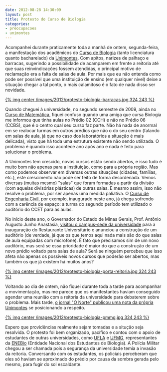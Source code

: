 ```yaml
---
date: 2012-08-28 14:30:09
layout: post
title: Protesto do Curso de Biologia
categories:
- preocupacoes
- unimontes
---
```


Acompanhei durante praticamente toda a manhã de ontem, segunda-feira, a manifestação dos acadêmicos do [Curso de Biologia](http://www.biologia.unimontes.br/) (tanto licenciatura quanto bacharelado) da [Unimontes](http://www.unimontes.br/). Com apitos, narizes de palhaço e barracas, sugerindo a possibilidade de acamparem em frente a reitoria até que suas reinvindicações fossem atendidas, o principal motivo de reclamação era a falta de salas de aula. Por mais que eu não entenda como pode ser possível que uma instituição de ensino (em qualquer nível) deixe a situação chegar a tal ponto, o mais calamitoso é o fato de nada disso ser novidade.

[{% img center /images/2012/protesto-biologia-barracas.jpg 324 243 %}](/images/2012/protesto-biologia-barracas.jpg)

Quando cheguei à universidade, no segundo semestre de 2009, ainda no [Curso de Matemática](http://www.dcex.unimontes.br/matematica/), fiquei confuso quando uma amiga que cursa Biologia me informou que tinha aulas no Prédio 02 (CCH) e não no Prédio 06 (CCBS), que é o centro qual seu curso faz parte. Não há nada de anormal em se realocar turmas em outros prédios que não o do seu centro (falando em salas de aula, já que no caso dos laboratórios a situação é mais delicada), visto que há toda uma estrutura existente não sendo utilizada. O problema é quando isso acontece ano após ano e nada é feito para solucionar o problema.

A Unimontes tem crescido, novos cursos estão sendo abertos, e isso tudo é muito bom não apenas para a instituição, como para a própria região. Mas como podemos observar em diversas outras situações (cidades, famílias, etc.), este crescimento não pode ser feito de forma desordenada. Vemos diversas (muitas mesmo) "salas" que foram formadas a partir da divisão (com aquelas divisórias plásticas) de outras salas. E mesmo assim, isso não resolve o problema, por ser apenas uma medida paliativa. O [Curso de Engenharia Civil](http://unimontes.br/index.php/todas-as-noticias/6814-unimontes-vai-oferecer-curso-de-engenharia-civil-a-partir-do-1o-semestre-de-2012-), por exemplo, inaugurado neste ano, já chega sofrendo com a carência de espaço: a turma do segundo período tem utilizado o auditório do CCET para as aulas.

No início deste ano, o Governador do Estado de Minas Gerais, Prof. Antônio Augusto Junho Anastasia, [visitou o campus-sede da universidade](http://www.unimontes.br/index.php/todas-as-noticias/7537-governador-anuncia-a-construcao-de-auditorio-no-campus-e-libera-r-33-milhoes-para-hucf) para a inauguração do Restaurante Universitário e anunciou a construção de um auditório (de verdade, já que os que temos aqui nada mais são do que salas de aula equipadas com microfone). É fato que precisamos sim de um novo auditório, mas será se essa prioridade é maior do que a construção de um novo prédio voltado para salas de aula? Será se ninguém percebeu que isso afeta não apenas os possíveis novos cursos que poderão ser abertos, mas também os que já existem há muitos anos?

[{% img center /images/2012/protesto-biologia-porta-reitoria.jpg 324 243 %}](/images/2012/protesto-biologia-porta-reitoria.jpg)

Voltando ao dia de ontem, não fiquei durante toda a tarde para acompanhar a movimentação, mas me parece que os manifestantes haviam conseguido agendar uma reunião com a reitoria da universidade para debaterem sobre o problema. Mais tarde, [o jornal "O Norte" publicou uma nota da própria Unimontes](http://www.onorte.net/noticias.php?id=40203) se posicionando a respeito.

[{% img center /images/2012/protesto-biologia-pmmg.jpg 324 243 %}](/images/2012/protesto-biologia-pmmg.jpg)

Espero que providências realmente sejam tomadas e a situção seja resolvida. O protesto foi bem organizado, pacífico e contou com o apoio de estudantes de outras universidades, como [UFLA](http://www.ufla.br/) e [UFMG](http://www.ufmg.br/), representantes da [ENEBio](http://cnenebio.wordpress.com/) (Entidade Nacional dos Estudantes de Biologia). A Polícia Militar chegou a ser chamada pois a segurança da universidade temia a invasão da reitoria. Conversando com os estudantes, os policiais perceberam que eles só haviam se aproximado do prédio por causa da sombra gerada pelo mesmo, para fugir do sol escaldante.

